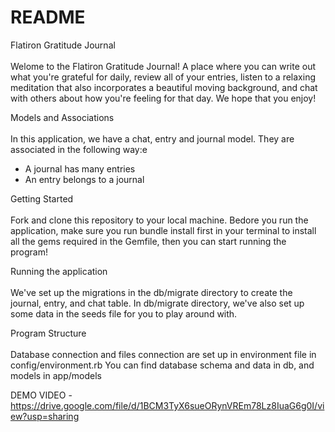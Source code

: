 # README

Flatiron Gratitude Journal <br><br>
Welome to the Flatiron Gratitude Journal! A place where you can write out what you're grateful for daily, review all of your entries, listen to a relaxing meditation that also incorporates a beautiful moving background, and chat with others about how you're feeling for that day. We hope that you enjoy! 

Models and Associations<br><br>
In this application, we have a chat, entry and journal model. They are associated in the following way:e

- A journal has many entries
- An entry belongs to a journal

Getting Started<br><br>
Fork and clone this repository to your local machine. Bedore you run the application, make sure you run bundle install first in your terminal to install all the gems required in the Gemfile, then you can start running the program!

Running the application<br><br>
We've set up the migrations in the db/migrate directory to create the journal, entry, and chat table. In db/migrate directory, we've also set up some data in the seeds file for you to play around with.

Program Structure<br><br>
Database connection and files connection are set up in environment file in config/environment.rb
You can find database schema and data in db, and models in app/models

DEMO VIDEO - https://drive.google.com/file/d/1BCM3TyX6sueORynVREm78Lz8IuaG6g0I/view?usp=sharing
